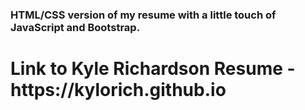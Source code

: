 <h3>HTML/CSS version of my resume with a little touch of JavaScript and Bootstrap.</h3>


<h1> Link to Kyle Richardson Resume - https://kylorich.github.io</h1>
